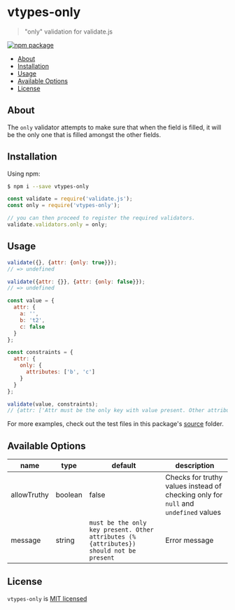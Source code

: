 # vtypes-only

> "only" validation for validate.js

[![npm package][npm-badge]][npm-link]

- [About](#about)
- [Installation](#installation)
- [Usage](#usage)
- [Available Options](#available-options)
- [License](#license)

## About

The `only` validator attempts to make sure that when the field is filled,
it will be the only one that is filled amongst the other fields.

## Installation

Using npm:

```sh
$ npm i --save vtypes-only
```

```js
const validate = require('validate.js');
const only = require('vtypes-only');

// you can then proceed to register the required validators.
validate.validators.only = only;
```

## Usage

```js
validate({}, {attr: {only: true}});
// => undefined

validate({attr: {}}, {attr: {only: false}});
// => undefined
```

```js
const value = {
  attr: {
    a: '',
    b: 't2',
    c: false
  }
};

const constraints = {
  attr: {
    only: {
      attributes: ['b', 'c']
    }
  }
};

validate(value, constraints);
// {attr: ['Attr must be the only key with value present. Other attributes (v2, v3) should not be present']}

```

For more examples, check out the test files in this package's [source][src] folder.

## Available Options

| name        | type    | default                                                                                | description                                                                         |
| ----------- | ------- | -------------------------------------------------------------------------------------- | ----------------------------------------------------------------------------------- |
| allowTruthy | boolean | false                                                                                  | Checks for truthy values instead of checking only for `null` and `undefined` values |
| message     | string  | `must be the only key present. Other attributes (%{attributes}) should not be present` | Error message                                                                       |


## License

`vtypes-only` is [MIT licensed][license]

[npm-badge]: https://img.shields.io/npm/v/vtypes-only.svg?style=flat-square
[npm-link]: https://www.npmjs.com/package/vtypes-only
[repository]: https://github.com/yeojz/vtypes
[license]: https://github.com/yeojz/vtypes/blob/master/LICENSE
[src]: https://github.com/yeojz/vtypes/tree/master/packages/vtypes-only/src
